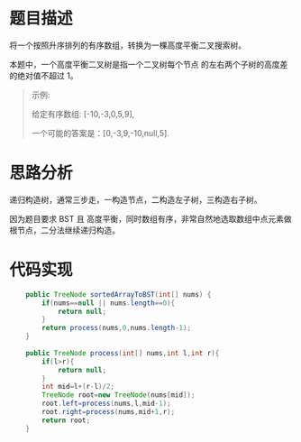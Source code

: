 # 题目描述
将一个按照升序排列的有序数组，转换为一棵高度平衡二叉搜索树。

本题中，一个高度平衡二叉树是指一个二叉树每个节点 的左右两个子树的高度差的绝对值不超过 1。

> 示例:
> 
> 给定有序数组: [-10,-3,0,5,9],
> 
> 一个可能的答案是：[0,-3,9,-10,null,5].


# 思路分析

递归构造树，通常三步走，一构造节点，二构造左子树，三构造右子树。

因为题目要求 BST 且 高度平衡，同时数组有序，非常自然地选取数组中点元素做根节点，二分法继续递归构造。

# 代码实现
```java
    public TreeNode sortedArrayToBST(int[] nums) {
        if(nums==null || nums.length==0){
            return null;
        }
        return process(nums,0,nums.length-1);
    }
    
    public TreeNode process(int[] nums,int l,int r){
        if(l>r){
            return null;
        }
        int mid=l+(r-l)/2;
        TreeNode root=new TreeNode(nums[mid]);
        root.left=process(nums,l,mid-1);
        root.right=process(nums,mid+1,r);
        return root;
    }
```